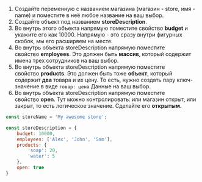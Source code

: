   

1. Создайте переменную с названием магазина (магазин - store, имя - name) и поместите в неё любое название на ваш выбор.
2. Создайте объект под названием **storeDescription**.
3. Во внутрь этого объекта напрямую поместите свойство **budget** и укажите его как 10000. Напрямую - это сразу внутри фигурных скобок, мы его расширяем на месте.
4. Во внутрь объекта storeDescription напрямую поместите свойство **employees**. Это должен быть **массив**, который содержит имена трех сотрудников на ваш выбор.
5. Во внутрь объекта storeDescription напрямую поместите свойство **products**. Это должен быть тоже **объект**, который содержит **два** товара и их цену. То есть, нужно создать пару ключ-значение в виде `товар: цена` Данные на ваш выбор.
6. Во внутрь объекта storeDescription напрямую поместите свойство **open**. Тут можно контролировать: или магазин открыт, или закрыт, то есть логическое значение. Сделайте его **открытым.**

```JavaScript
const storeName = 'My awesome store';

const storeDescription = {
    budget: 10000,
    employees: ['Alex', 'John', 'Sam'],
    products: {
        'soap': 20,
        'water': 5
    },
    open: true
}
```